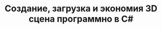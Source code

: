 ﻿---
title: Создание, загрузка и экономия 3D сцена программно в C#
linktitle: Создание, загрузка и сохранение сцены 3D
type: docs
weight: 20
url: /ru/net/creating-loading-and-saving-3d-scene/
description: Создание, загрузка и сохранение сцены 3D программно в C#. Читать, импортировать и сохранять 3D сцены в PDF и HTML в C#.
---
